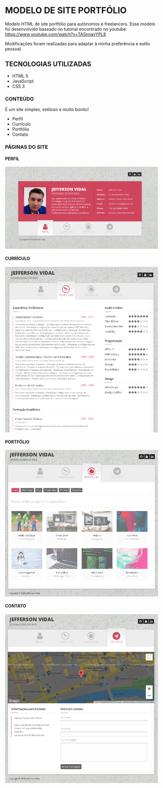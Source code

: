 # MODELO DE SITE PORTFÓLIO
Modelo HTML de site portfólio para autônomos e freelancers.
Esse modelo foi desenvolvido baseado no tutorial encontrado no youtube: https://www.youtube.com/watch?v=TASnnayYPL8

Modificações foram realizadas para adaptar à minha preferência e estilo pessoal.

## TECNOLOGIAS UTILIZADAS
- HTML 5
- JavaScript
- CSS 3

### CONTEÚDO

É um site simples, estiloso e muito bonito!

- Perfil
- Currículo
- Portfólio
- Contato

### PÁGINAS DO SITE ###

#### PERFIL
![Perfil](https://github.com/jeffersonvidal/modelo-site-portfolio/blob/master/thumbs/perfil.png?raw=true)

#### CURRÍCULO
![Curriculo](https://github.com/jeffersonvidal/modelo-site-portfolio/blob/master/thumbs/curriculo.png?raw=true)

#### PORTFÓLIO
![Portfolio](https://github.com/jeffersonvidal/modelo-site-portfolio/blob/master/thumbs/portfolio.png?raw=true)

#### CONTATO
![Contato](https://github.com/jeffersonvidal/modelo-site-portfolio/blob/master/thumbs/contato.png?raw=true)
